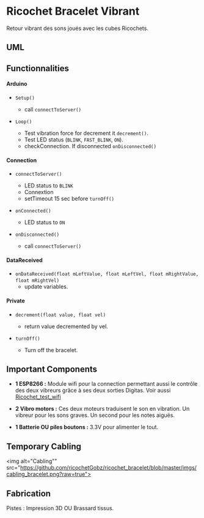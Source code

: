 # Ricochet Bracelet Vibrant

Retour vibrant des sons joués avec les cubes Ricochets. 



## UML



## Functionnalities

#### Arduino
- `Setup()`
    - call `connectToServer()`

- `Loop()`
    - Test vibration force for decrement it `decrement()`.
    - Test LED status (`BLINK`, `FAST_BLINK`, `ON`).
    - checkConnection. If disconnected `onDisconnected()`


#### Connection
- `connectToServer()` 
    - LED status to `BLINK`
    - Connextion
    - setTimeout 15 sec before `turnOff()`

- `onConnected()`
    - LED status to `ON`

- `onDisconnected()`
    - call `connectToServer()`


#### DataReceived
- `onDataReceived(float mLeftValue, float mLeftVel, float mRightValue, float mRightVel)`
    - update variables.


#### Private
- `decrement(float value, float vel)`
    - return value decremented by vel.

- `turnOff()`
    - Turn off the bracelet.




## Important Components

- **1 ESP8266 :** Module wifi pour la connection permettant aussi le contrôle des deux vibreurs grâce à ses deux sorties Digitas. Voir aussi [Ricochet_test_wifi](https://github.com/ricochetGobz/ricochet_test_wifi)

- **2 Vibro motors :** Ces deux moteurs traduisent le son en vibration. Un vibreur pour les sons graves. Un second pour les notes aiguës.

- **1 Batterie OU piles boutons :** 3.3V pour alimenter le tout. 


## Temporary Cabling

<img alt="Cabling"" src="https://github.com/ricochetGobz/ricochet_bracelet/blob/master/imgs/cabling_bracelet.png?raw=true">


## Fabrication

Pistes : Impression 3D OU Brassard tissus.

